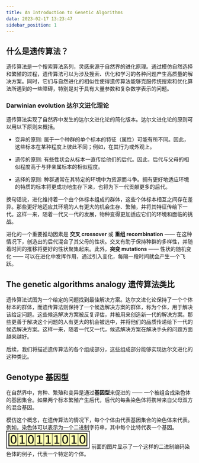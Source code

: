 ```yaml
---
title: An Introduction to Genetic Algorithms
data: 2023-02-17 13:23:47
sidebar_position: 1
---
```


## 什么是遗传算法？

遗传算法是一个搜索算法系列，灵感来源于自然界的进化原理。通过模仿自然选择和繁殖的过程，遗传算法可以为涉及搜索、优化和学习的各种问题产生高质量的解决方案。同时，它们与自然进化的相似性使得遗传算法能够克服传统搜索和优化算法所遇到的一些障碍，特别是对于具有大量参数和复杂数学表示的问题。

### Darwinian evolution 达尔文进化理论

遗传算法实现了自然界中发生的达尔文进化论的简化版本。达尔文进化论的原则可以用以下原则来概括。

- 变异的原则: 属于一个种群的单个标本的特征（属性）可能有所不同。因此，这些标本在某种程度上彼此不同；例如，在其行为或外观上。

- 遗传的原则: 有些性状会从标本一直传给他们的后代。因此，后代与父母的相似程度高于与非亲属标本的相似程度。

- 选择的原则: 种群通常在其特定的环境中为资源而斗争。拥有更好地适应环境的特质的标本将更成功地生存下来，也将为下一代贡献更多的后代。

换句话说，进化维持着一个由个体标本组成的群体，这些个体标本相互之间存在差异。那些更好地适应其环境的人有更大的机会生存、繁殖，并将其特征传给下一代。这样一来，随着一代又一代的发展，物种变得更加适应它们的环境和面临的挑战。

进化的一个重要推动因素是 **交叉 crossover** 或 **重组 recombination** —— 在这种情况下，创造出的后代混合了其父母的性状。交叉有助于保持种群的多样性，并随着时间的推移将更好的性状聚集起来。此外，**突变 mutations** —— 性状的随机变化 —— 可以在进化中发挥作用，通过引入变化，每隔一段时间就会产生一个飞跃。

## The genetic algorithms analogy 遗传算法类比

遗传算法试图为一个给定的问题找到最佳解决方案。达尔文进化论保持了一个个体标本的群体，而遗传算法则保持了一个候选解决方案的群体，称为个体，用于解决该给定问题。这些候选解决方案被反复评估，并被用来创造新一代的解决方案。那些更善于解决这个问题的人有更大的机会被选中，并将他们的品质传递给下一代的候选解决方案。这样一来，随着一代又一代，候选解决方案在解决手头的问题方面越来越好。

后续，我们将描述遗传算法的各个组成部分，这些组成部分能够实现达尔文进化的这种类比。

## Genotype 基因型
在自然界中，育种、繁殖和变异是通过**基因型**来促进的 —— 一个被组合成染色体的基因集合。如果两个标本繁殖产生后代，后代的每条染色体将携带来自父母双方的混合基因。

模仿这个概念，在遗传算法的情况下，每个个体由代表基因集合的染色体来代表。例如，染色体可以表示为一个二进制字符串，其中每个比特代表一个基因。
![gene](./gene.png)
前面的图片显示了一个这样的二进制编码染色体的例子，代表一个特定的个体。